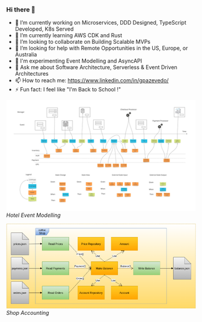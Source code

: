 ### Hi there 👋

- 🔭 I’m currently working on Microservices, DDD Designed, TypeScript Developed, K8s Served
- 🌱 I’m currently learning AWS CDK and Rust
- 👯 I’m looking to collaborate on Building Scalable MVPs
- 🤔 I’m looking for help with Remote Opportunities in the US, Europe, or Australia
- 🚀 I'm experimenting Event Modelling and AsyncAPI
- 💬 Ask me about Software Architecture, Serverless & Event Driven Architectures
- 📫 How to reach me: https://www.linkedin.com/in/gpazevedo/
- ⚡ Fun fact: I feel like "I'm Back to School !"

![Event Modelling](./blueprint.jpg)
*Hotel Event Modelling*

![ETL Hexagonal](./CoffeeShop_Architecture.png) <br>
*Shop Accounting*
